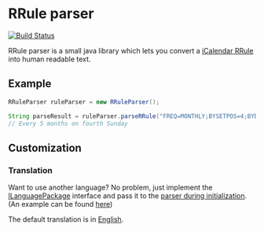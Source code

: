 # RRule parser
[![Build Status](https://travis-ci.org/aditosoftware/rrule-parser.svg?branch=master)](https://travis-ci.org/aditosoftware/rrule-parser)

RRule parser is a small java library which lets you convert a [iCalendar RRule](https://tools.ietf.org/html/rfc2445#section-4.3.10) into human readable text.

## Example
```java 
RRuleParser ruleParser = new RRuleParser();

String parseResult = ruleParser.parseRRule("FREQ=MONTHLY;BYSETPOS=4;BYDAY=SU;INTERVAL=5");
// Every 5 months on fourth Sunday
```

## Customization


### Translation
Want to use another language? No problem, just implement the [ILanguagePackage](src/main/java/de/adito/rruleparser/translation/language/ILanguagePackage.java) interface
and pass it to the [parser during initialization](src/main/java/de/adito/rruleparser/RRuleParser.java#L29). (An example can be found [here](src/main/java/de/adito/rruleparser/translation/language/EnglishTranslation.java))

The default translation is in [English](src/main/java/de/adito/rruleparser/translation/language/EnglishTranslation.java).